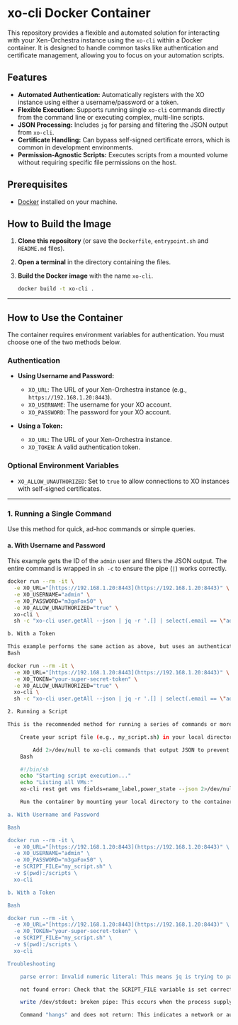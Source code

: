 # xo-cli Docker Container

This repository provides a flexible and automated solution for interacting with your Xen-Orchestra instance using the `xo-cli` within a Docker container. It is designed to handle common tasks like authentication and certificate management, allowing you to focus on your automation scripts.

## Features

- **Automated Authentication:** Automatically registers with the XO instance using either a username/password or a token.
- **Flexible Execution:** Supports running single `xo-cli` commands directly from the command line or executing complex, multi-line scripts.
- **JSON Processing:** Includes `jq` for parsing and filtering the JSON output from `xo-cli`.
- **Certificate Handling:** Can bypass self-signed certificate errors, which is common in development environments.
- **Permission-Agnostic Scripts:** Executes scripts from a mounted volume without requiring specific file permissions on the host.

## Prerequisites

- [Docker](https://www.docker.com/) installed on your machine.

## How to Build the Image

1.  **Clone this repository** (or save the `Dockerfile`, `entrypoint.sh` and `README.md` files).
2.  **Open a terminal** in the directory containing the files.
3.  **Build the Docker image** with the name `xo-cli`.

    ```bash
    docker build -t xo-cli .
    ```

---

## How to Use the Container

The container requires environment variables for authentication. You must choose one of the two methods below.

### Authentication

- **Using Username and Password:**
  - `XO_URL`: The URL of your Xen-Orchestra instance (e.g., `https://192.168.1.20:8443`).
  - `XO_USERNAME`: The username for your XO account.
  - `XO_PASSWORD`: The password for your XO account.

- **Using a Token:**
  - `XO_URL`: The URL of your Xen-Orchestra instance.
  - `XO_TOKEN`: A valid authentication token.

### Optional Environment Variables

- `XO_ALLOW_UNAUTHORIZED`: Set to `true` to allow connections to XO instances with self-signed certificates.

---

### 1. Running a Single Command

Use this method for quick, ad-hoc commands or simple queries.

#### a. With Username and Password

This example gets the ID of the `admin` user and filters the JSON output. The entire command is wrapped in `sh -c` to ensure the pipe (`|`) works correctly.

```bash
docker run --rm -it \
  -e XO_URL="[https://192.168.1.20:8443](https://192.168.1.20:8443)" \
  -e XO_USERNAME="admin" \
  -e XO_PASSWORD="m3gaFox50" \
  -e XO_ALLOW_UNAUTHORIZED="true" \
  xo-cli \
  sh -c "xo-cli user.getAll --json | jq -r '.[] | select(.email == \"admin\") | .id'"

b. With a Token

This example performs the same action as above, but uses an authentication token instead of a username and password.
Bash

docker run --rm -it \
  -e XO_URL="[https://192.168.1.20:8443](https://192.168.1.20:8443)" \
  -e XO_TOKEN="your-super-secret-token" \
  -e XO_ALLOW_UNAUTHORIZED="true" \
  xo-cli \
  sh -c "xo-cli user.getAll --json | jq -r '.[] | select(.email == \"admin\") | .id'"

2. Running a Script

This is the recommended method for running a series of commands or more complex automation tasks. The script file is mounted from your host into the container.

    Create your script file (e.g., my_script.sh) in your local directory.

        Add 2>/dev/null to xo-cli commands that output JSON to prevent log messages from breaking the JSON pipe.
    Bash

    #!/bin/sh
    echo "Starting script execution..."
    echo "Listing all VMs:"
    xo-cli rest get vms fields=name_label,power_state --json 2>/dev/null | jq '.'

    Run the container by mounting your local directory to the container's /scripts directory and using the SCRIPT_FILE environment variable to specify the script.

a. With Username and Password

Bash

docker run --rm -it \
  -e XO_URL="[https://192.168.1.20:8443](https://192.168.1.20:8443)" \
  -e XO_USERNAME="admin" \
  -e XO_PASSWORD="m3gaFox50" \
  -e SCRIPT_FILE="my_script.sh" \
  -v $(pwd):/scripts \
  xo-cli

b. With a Token

Bash

docker run --rm -it \
  -e XO_URL="[https://192.168.1.20:8443](https://192.168.1.20:8443)" \
  -e XO_TOKEN="your-super-secret-token" \
  -e SCRIPT_FILE="my_script.sh" \
  -v $(pwd):/scripts \
  xo-cli

Troubleshooting

    parse error: Invalid numeric literal: This means jq is trying to parse non-JSON text. Ensure you're filtering out log messages from the xo-cli command by using 2>/dev/null.

    not found error: Check that the SCRIPT_FILE variable is set correctly and that the volume is properly mounted.

    write /dev/stdout: broken pipe: This occurs when the process supplying data to a pipe terminates prematurely. Enclose the command pipeline in sh -c "..." to ensure it runs entirely within the container.

    Command "hangs" and does not return: This indicates a network or authentication problem. Verify your XO_URL, credentials, and firewall rules to ensure the container can communicate with your XO instance.
